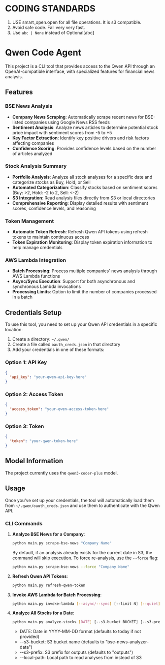 # CODING STANDARDS

1. USE smart_open.open for all file operations. It is s3 compatible.
2. Avoid safe code. Fail very very fast.
3. Use `abc | None` instead of Optional[abc]


# Qwen Code Agent

This project is a CLI tool that provides access to the Qwen API through an OpenAI-compatible interface, with specialized features for financial news analysis.

## Features

### BSE News Analysis
- **Company News Scraping**: Automatically scrape recent news for BSE-listed companies using Google News RSS feeds
- **Sentiment Analysis**: Analyze news articles to determine potential stock price impact with sentiment scores from -5 to +5
- **Key Factor Extraction**: Identify key positive drivers and risk factors affecting companies
- **Confidence Scoring**: Provides confidence levels based on the number of articles analyzed

### Stock Analysis Summary
- **Portfolio Analysis**: Analyze all stock analyses for a specific date and categorize stocks as Buy, Hold, or Sell
- **Automated Categorization**: Classify stocks based on sentiment scores (Buy: >2, Hold: -2 to 2, Sell: <-2)
- **S3 Integration**: Read analysis files directly from S3 or local directories
- **Comprehensive Reporting**: Display detailed results with sentiment scores, confidence levels, and reasoning

### Token Management
- **Automatic Token Refresh**: Refresh Qwen API tokens using refresh tokens to maintain continuous access
- **Token Expiration Monitoring**: Display token expiration information to help manage credentials

### AWS Lambda Integration
- **Batch Processing**: Process multiple companies' news analysis through AWS Lambda functions
- **Async/Sync Execution**: Support for both asynchronous and synchronous Lambda invocations
- **Processing Limits**: Option to limit the number of companies processed in a batch

## Credentials Setup

To use this tool, you need to set up your Qwen API credentials in a specific location:

1. Create a directory: `~/.qwen/`
2. Create a file called `oauth_creds.json` in that directory
3. Add your credentials in one of these formats:

### Option 1: API Key
```json
{
  "api_key": "your-qwen-api-key-here"
}
```

### Option 2: Access Token
```json
{
  "access_token": "your-qwen-access-token-here"
}
```

### Option 3: Token
```json
{
  "token": "your-qwen-token-here"
}
```

## Model Information

The project currently uses the `qwen3-coder-plus` model.

## Usage

Once you've set up your credentials, the tool will automatically load them from `~/.qwen/oauth_creds.json` and use them to authenticate with the Qwen API.

### CLI Commands

1. **Analyze BSE News for a Company**:
   ```bash
   python main.py scrape-bse-news "Company Name"
   ```

   By default, if an analysis already exists for the current date in S3, the command will skip execution. To force re-analysis, use the `--force` flag:
   ```bash
   python main.py scrape-bse-news --force "Company Name"
   ```

2. **Refresh Qwen API Tokens**:
   ```bash
   python main.py refresh-qwen-token
   ```

3. **Invoke AWS Lambda for Batch Processing**:
   ```bash
   python main.py invoke-lambda [--async/--sync] [--limit N] [--quiet]
   ```

4. **Analyze All Stocks for a Date**:
   ```bash
   python main.py analyze-stocks [DATE] [--s3-bucket BUCKET] [--s3-prefix PREFIX] [--local-path PATH]
   ```
   - DATE: Date in YYYY-MM-DD format (defaults to today if not provided)
   - --s3-bucket: S3 bucket name (defaults to "bse-news-analyzer-data")
   - --s3-prefix: S3 prefix for outputs (defaults to "outputs")
   - --local-path: Local path to read analyses from instead of S3